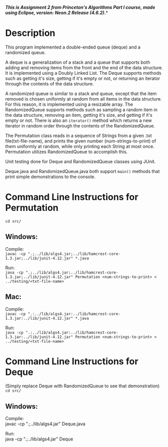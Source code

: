***This is Assignment 2 from Princeton's Algorithms Part I course, made using Eclipse, version: Neon.2 Release (4.6.2)*.***

# Description
This program implemented a double-ended queue (deque) and a randomized queue.   

A deque is a generalization of a stack and a queue that supports both adding and removing items from the front and the end of the data structure. It is implemented using a Doubly Linked List. The Deque supports methods such as getting it's size, getting if it's empty or not, or returning an iterator through the contents of the data structure.

A randomized queue is similar to a stack and queue, except that the item removed is chosen uniformly at random from all items in the data structure. For this reason, it is implemented using a resizable array. The RandomizedQueue supports methods such as sampling a random item in the data structure, removing an item, getting it's size, and getting if it's empty or not. There is also an `iterator()` method which returns a new iterator in random order through the contents of the RandomizedQueue.

The Permutation class reads in a sequence of Strings from a given .txt file(txt-file-name), and prints the given number (num-strings-to-print) of them uniformly at random, while only printing each String at most once. Permutation utilizes RandomizedQueue to accomplish this.  

Unit testing done for Deque and RandomizedQueue classes using JUnit.

Deque.java and RandomizedQueue.java both support `main()` methods that print simple demonstrations to the console.

# Command Line Instructions for Permutation

`cd src/`

## Windows:  
Compile:  
 `javac -cp ".;../lib/algs4.jar;../lib/hamcrest-core-1.3.jar;../lib/junit-4.12.jar" *.java`

Run:  
`java -cp ".;../lib/algs4.jar;../lib/hamcrest-core-1.3.jar;../lib/junit-4.12.jar" Permutation <num-strings-to-print> < ../testing/<txt-file-name>`

## Mac:
Compile:  
 `javac -cp ".:../lib/algs4.jar:../lib/hamcrest-core-1.3.jar:../lib/junit-4.12.jar" *.java`

Run:  
`java -cp ".:../lib/algs4.jar:../lib/hamcrest-core-1.3.jar:../lib/junit-4.12.jar" Permutation <num-strings-to-print> < ../testing/<txt-file-name>`

# Command Line Instructions for Deque
(Simply replace Deque with RandomizedQueue to see that demonstration)
`cd src/`

## Windows:
Compile:  
javac -cp ".;../lib/algs4.jar" Deque.java

Run:  
java -cp ".;../lib/algs4.jar" Deque
